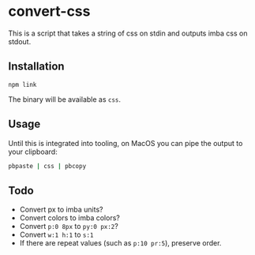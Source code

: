 # convert-css

This is a script that takes a string of css on stdin
and outputs imba css on stdout.

## Installation

```
npm link
```

The binary will be available as `css`.

## Usage

Until this is integrated into tooling,
on MacOS you can pipe the output to your clipboard:

```sh
pbpaste | css | pbcopy
```

## Todo

- Convert px to imba units?
- Convert colors to imba colors?
- Convert `p:0 8px` to `py:0 px:2`?
- Convert `w:1 h:1` to `s:1`
- If there are repeat values (such as `p:10 pr:5`), preserve order.
